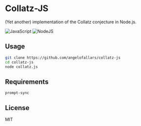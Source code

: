# Collatz-JS

(Yet another) implementation of the Collatz conjecture in Node.js.

![JavaScript](https://img.shields.io/badge/javascript-%23323330.svg?style=for-the-badge&logo=javascript&logoColor=%23F7DF1E) ![NodeJS](https://img.shields.io/badge/node.js-6DA55F?style=for-the-badge&logo=node.js&logoColor=white)

## Usage

```bash
git clone https://github.com/angelofallars/collatz-js
cd collatz-js
node collatz.js
```

## Requirements

`prompt-sync`

## License

MIT
